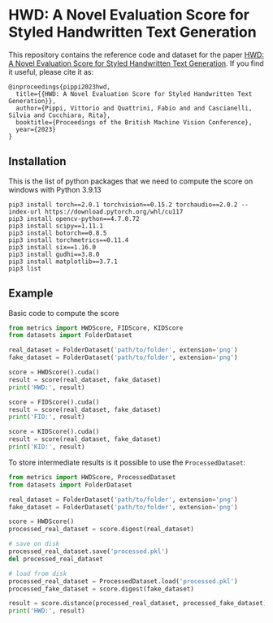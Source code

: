 # HWD: A Novel Evaluation Score for Styled Handwritten Text Generation


This repository contains the reference code and dataset for the paper [HWD: A Novel Evaluation Score for Styled Handwritten Text Generation](https://papers.bmvc2023.org/0007.pdf).
If you find it useful, please cite it as:
```
@inproceedings{pippi2023hwd,
  title={{HWD: A Novel Evaluation Score for Styled Handwritten Text Generation}},
  author={Pippi, Vittorio and Quattrini, Fabio and and Cascianelli, Silvia and Cucchiara, Rita},
  booktitle={Proceedings of the British Machine Vision Conference},
  year={2023}
}
```

## Installation
This is the list of python packages that we need to compute the score on windows with Python 3.9.13
```console
pip3 install torch==2.0.1 torchvision==0.15.2 torchaudio==2.0.2 --index-url https://download.pytorch.org/whl/cu117
pip3 install opencv-python==4.7.0.72
pip3 install scipy==1.11.1
pip3 install botorch==0.8.5
pip3 install torchmetrics==0.11.4
pip3 install six==1.16.0
pip3 install gudhi==3.8.0
pip3 install matplotlib==3.7.1
pip3 list

```

## Example
Basic code to compute the score
```python
from metrics import HWDScore, FIDScore, KIDScore
from datasets import FolderDataset

real_dataset = FolderDataset('path/to/folder', extension='png')
fake_dataset = FolderDataset('path/to/folder', extension='png')

score = HWDScore().cuda()
result = score(real_dataset, fake_dataset)
print('HWD:', result)

score = FIDScore().cuda()
result = score(real_dataset, fake_dataset)
print('FID:', result)

score = KIDScore().cuda()
result = score(real_dataset, fake_dataset)
print('KID:', result)
```

To store intermediate results is it possible to use the `ProcessedDataset`:
```python
from metrics import HWDScore, ProcessedDataset
from datasets import FolderDataset

real_dataset = FolderDataset('path/to/folder', extension='png')
fake_dataset = FolderDataset('path/to/folder', extension='png')

score = HWDScore()
processed_real_dataset = score.digest(real_dataset)

# save on disk
processed_real_dataset.save('processed.pkl')
del processed_real_dataset

# load from disk
processed_real_dataset = ProcessedDataset.load('processed.pkl')
processed_fake_dataset = score.digest(fake_dataset)

result = score.distance(processed_real_dataset, processed_fake_dataset)
print('HWD:', result)
```
